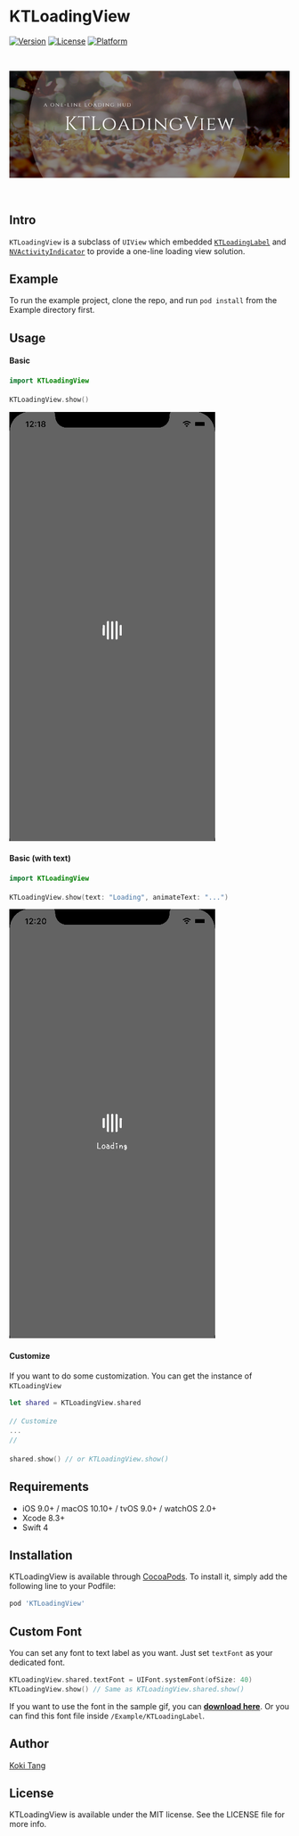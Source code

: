 # KTLoadingView

[![Version](https://img.shields.io/cocoapods/v/KTLoadingView.svg?style=flat)](http://cocoapods.org/pods/KTLoadingView)
[![License](https://img.shields.io/cocoapods/l/KTLoadingView.svg?style=flat)](http://cocoapods.org/pods/KTLoadingView)
[![Platform](https://img.shields.io/cocoapods/p/KTLoadingView.svg?style=flat)](http://cocoapods.org/pods/KTLoadingView)

<br>

![Banner](Resources/banner.png)

<br>

## Intro

`KTLoadingView` is a subclass of `UIView` which embedded [`KTLoadingLabel`](https://github.com/kokitang/KTLoadingLabel) and [`NVActivityIndicator`](https://github.com/ninjaprox/NVActivityIndicatorView) to provide a one-line loading view solution.

## Example

To run the example project, clone the repo, and run `pod install` from the Example directory first.

## Usage

#### Basic

```Swift
import KTLoadingView

KTLoadingView.show()
```

![](Resources/basic_show.gif)

#### Basic (with text)

```Swift
import KTLoadingView

KTLoadingView.show(text: "Loading", animateText: "...")
```

![](Resources/basic_show_with_text.gif)

#### Customize

If you want to do some customization. You can get the instance of `KTLoadingView`

```Swift
let shared = KTLoadingView.shared

// Customize
...
//

shared.show() // or KTLoadingView.show()
```
## Requirements

- iOS 9.0+ / macOS 10.10+ / tvOS 9.0+ / watchOS 2.0+
- Xcode 8.3+
- Swift 4

## Installation

KTLoadingView is available through [CocoaPods](http://cocoapods.org). To install
it, simply add the following line to your Podfile:

```ruby
pod 'KTLoadingView'
```

## Custom Font

You can set any font to text label as you want. Just set  `textFont` as your dedicated font.

```Swift
KTLoadingView.shared.textFont = UIFont.systemFont(ofSize: 40)
KTLoadingView.show() // Same as KTLoadingView.shared.show()
```

If you want to use the font in the sample gif, you can  [**download here**](https://osdn.net/projects/setofont/releases/).
Or you can find this font file inside `/Example/KTLoadingLabel`.

## Author

[Koki Tang](https://www.linkedin.com/in/kokitang/)

## License

KTLoadingView is available under the MIT license. See the LICENSE file for more info.
